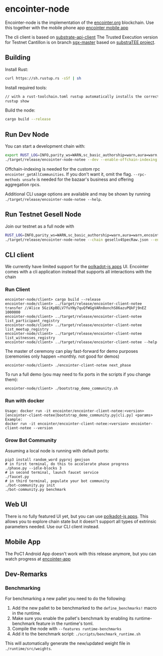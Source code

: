 # encointer-node

Encointer-node is the implementation of the [encointer.org](https://encointer.org) blockchain.
Use this together with the mobile phone app [encointer mobile app](https://github.com/encointer/encointer-wallet-flutter) 

The cli client is based on [substrate-api-client](https://github.com/scs/substrate-api-client)
The Trusted Execution version for Testnet Cantillon is on branch [sgx-master](https://github.com/encointer/encointer-node/tree/sgx-master) based on [substraTEE project](https://github.com/scs/substraTEE). 

## Building

Install Rust:

```bash
curl https://sh.rustup.rs -sSf | sh
```

Install required tools:

```bash
// with a rust-toolchain.toml rustup automatically installs the correct tools.
rustup show
```

Build the node:

```bash
cargo build --release
```

## Run Dev Node

You can start a development chain with:

```bash
export RUST_LOG=INFO,parity_ws=WARN,sc_basic_authorship=warn,aura=warn,encointer=debug
./target/release/encointer-node-notee --dev --enable-offchain-indexing true
```

Offchain-indexing is needed for the custom rpc `encointer_getAllCommunities`. If you don't want it, omit the flag.
`--rpc-methods unsafe` is needed for the bazaar's business and offering aggregation rpcs.

Additional CLI usage options are available and may be shown by running `./target/release/encointer-node-notee --help`.

## Run Testnet Gesell Node
Join our testnet as a full node with 

```bash
RUST_LOG=INFO,parity_ws=WARN,sc_basic_authorship=warn,aura=warn,encointer=debug
./target/release/encointer-node-notee --chain gesellv4SpecRaw.json --enable-offchain-indexing true --rpc-cors all
```

## CLI client
We currently have limited support for the [polkadot-js apps](https://polkadot.js.org/apps) UI. Encointer comes with a cli application instead that supports all interactions with the chain

### Run Client

```
encointer-node/client> cargo build --release
encointer-node/client> ../target/release/encointer-client-notee transfer //Alice 5GziKpBELV7fuYNy7quQfWGgVARn8onchS86azuPQkFj9nEZ 1000000
encointer-node/client> ../target/release/encointer-client-notee list_participant_registry
encointer-node/client> ../target/release/encointer-client-notee list_meetup_registry
encointer-node/client> ../target/release/encointer-client-notee list_witnesses_registry
encointer-node/client> ../target/release/encointer-client-notee --help
``` 
The master of ceremony can play fast-forward for demo purposes (ceremonies only happen ~monthly. not good for demos)
```
encointer-node/client> ./encointer-client-notee next_phase
```

To run a full demo (you may need to fix ports in the scripts if you change them):
```
encointer-node/client> ./bootstrap_demo_community.sh
```

### Run with docker
```
Usage: docker run -it encointer/encointer-client-notee:<version> [encointer-client-notee|bootstrap_demo_community.py|cli.py] <params>
Example:
docker run -it encointer/encointer-client-notee:<version> encointer-client-notee --version
```

### Grow Bot Community

Assuming a local node is running with default ports:
```
pip3 install random_word pyproj geojson
# in first terminal, do this to accelerate phase progress
./phase.py --idle-blocks 3
# in second terminal, launch faucet service
./faucet.py
# in third terminal, populate your bot community
./bot-community.py init
./bot-community.py benchmark
```

## Web UI

There is no fully featured UI yet, but you can use [polkadot-js apps](https://github.com/polkadot-js/apps). 
This allows you to explore chain state but it doesn't support all types of extrinsic parameters needed. Use our CLI client instead.

## Mobile App

The PoC1 Android App doesn't work with this release anymore, but you can watch progress at [encointer-app](https://github.com/encointer/encointer-app)

## Dev-Remarks

### Benchmarking
For benchmarking a new pallet you need to do the following:

1. Add the new pallet to be benchmarked to the `define_benchmarks!` macro in the runtime.
2. Make sure you enable the pallet's benchmark by enabling its runtime-benchmark feature in the runtime's toml.
3. Compile the node with `--features runtime-benchmarks`
4. Add it to the benchmark script: `./scripts/benchmark_runtime.sh`

This will automatically generate the new/updated weight file in `./runtime/src/weights`.
